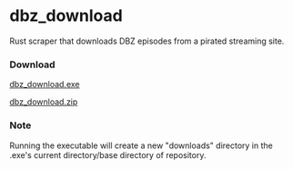 # dbz_download
Rust scraper that downloads DBZ episodes from a pirated streaming site.

### Download
[dbz_download.exe](https://www.mediafire.com/file/2morea5zjtxn2jf/dbz_download.exe/file)

[dbz_download.zip](https://github.com/MachineHerald007/dbz_download/archive/master.zip)

### Note
Running the executable will create a new "downloads" directory in the .exe's current directory/base directory of repository. 
